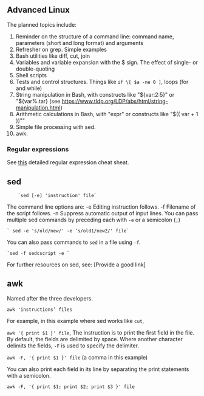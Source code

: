 ## Advanced Linux

The planned topics include:
1. Reminder on the structure of a command line: command name, parameters (short and long format) and arguments
6. Refresher on grep. Simple examples
7. Bash utilities like diff, cut, join
2. Variables and variable expansion with the $ sign. The effect of single- or double-quoting
5. Shell scripts
5. Tests and control structures. Things like `if \[ $a -ne 0 ]`, loops (for and while)
3. String manipulation in Bash, with constructs like "${var:2:5}" or "${var%.tar} (see https://www.tldp.org/LDP/abs/html/string-manipulation.html)
4. Arithmetic calculations in Bash, with "expr" or constructs like "$(( var + 1 ))""
8. Simple file processing with sed.
9. awk.

### Regular expressions
See [this](https://www.rexegg.com/regex-quickstart.html) detailed regular expression cheat sheat. 

## sed

        `sed [-e] 'instruction' file`
The command line options are:
        -e Editing instruction follows.
        -f Filename of the script follows.
        -n Suppress automatic output of input lines.
You can pass multiple sed commands by preceding each with `-e` or a semicolon (`;`)
    
    ` sed -e 's/old/new/' -e ’s/old1/new2/' file`
    
You can also pass commands to `sed` in a file using `-f`.
    
    `sed -f sedcscript -e `
    
For further resources on sed, see: [Provide a good link]

## awk
Named after the three developers. 

`awk 'instructions’ files`

For example, in this example where sed works like `cut`,

`awk '{ print $1 }' file`, The instruction is to print the first field in the file. By default, the fields are delimited by space. Where another character delimits the fields, `-F` is used to specify the delimiter. 

 `awk -F, '{ print $1 }' file` (a comma in this example)


You can also print each field in its line by separating the print statements with a semicolon. 

 `awk -F, '{ print $1; print $2; print $3 }' file`